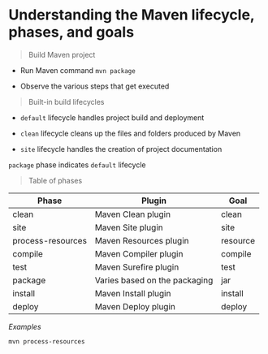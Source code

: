 # Understanding the Maven lifecycle, phases, and goals

> Build Maven project

- Run Maven command `mvn package`

- Observe the various steps that get executed

> Built-in build lifecycles

- `default` lifecycle handles project build and deployment

- `clean` lifecycle cleans up the files and folders produced by Maven

- `site` lifecycle handles the creation of project documentation

`package` phase indicates `default` lifecycle

> Table of phases

| Phase             | Plugin                        | Goal     |
|-------------------|-------------------------------|----------|
| clean             | Maven Clean plugin            | clean    |
| site              | Maven Site plugin             | site     |
| process-resources | Maven Resources plugin        | resource |
| compile           | Maven Compiler plugin         | compile  |
| test              | Maven Surefire plugin         | test     |
| package           | Varies based on the packaging | jar      |
| install           | Maven Install plugin          | install  |
| deploy            | Maven Deploy plugin           | deploy   |


*Examples*

```
﻿mvn process-resources
```
